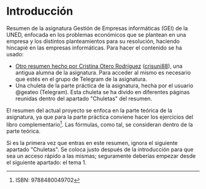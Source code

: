 # Introducción
Resumen de la asignatura Gestión de Empresas informáticas (GEI) de la UNED, enfocada en los problemas económicos que se plantean en una empresa y los distintos planteamientos para su resolución, haciendo hincapié en las empresas informáticas.
Para hacer el contenido se ha usado:

- [Otro resumen hecho por Cristina Otero Rodríguez](https://t.me/c/1091335122/2010) ([crisuni88](https://github.com/crisluni88)), una antigua alumna de la asignatura. Para acceder al mismo es necesario que estés en el grupo de Telegram de la asignatura.
- Una chuleta de la parte práctica de la asignatura, hecha por el usuario @geateo (Telegram). Esta chuleta se ha divido en diferentes páginas reunidas dentro del apartado "Chuletas" del resumen.

El resumen del actual proyecto se enfoca en la parte teórica de la asignatura, ya que para la parte práctica conviene hacer los ejercicios del libro complementario[^2]. Las fórmulas, como tal, se consideran dentro de la parte teórica.

Si es la primera vez que entras en este resumen, ignora el siguiente apartado "Chuletas". Se coloca justo después de la introducción para que sea un acceso rápido a las mismas; seguramente deberías empezar desde el siguiente apartado: el tema 1.

[^2]: ISBN: 9788480049702
